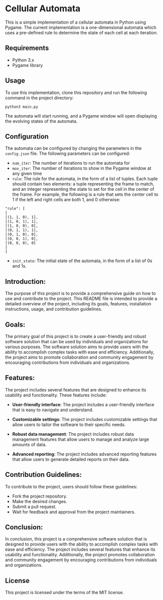 # Cellular Automata

This is a simple implementation of a cellular automata in Python using Pygame. The current implementation is a one-dimensional automata which uses a pre-defined rule to determine the state of each cell at each iteration.

## Requirements

- Python 3.x
- Pygame library

## Usage

To use this implementation, clone this repository and run the following command in the project directory:

```
python3 main.py
```


The automata will start running, and a Pygame window will open displaying the evolving states of the automata.

## Configuration

The automata can be configured by changing the parameters in the `config.json` file. The following parameters can be configured:

- `num_iter`: The number of iterations to run the automata for
- `mov_iter`: The number of iterations to show in the Pygame window at any given time
- `rule`: The rule for the automata, in the form of a list of tuples. Each tuple should contain two elements: a tuple representing the frame to match, and an integer representing the state to set for the cell in the center of the frame. For example, the following is a rule that sets the center cell to 1 if the left and right cells are both 1, and 0 otherwise:
```
"rule": [
[
[(1, 1, 0), 1],
[(1, 0, 1), 1],
[(1, 0, 0), 0],
[(0, 1, 1), 1],
[(0, 1, 0), 0],
[(0, 0, 1), 0],
[(0, 0, 0), 0]
]
]
```
- `init_state`: The initial state of the automata, in the form of a list of 0s and 1s.


## Introduction:

The purpose of this project is to provide a comprehensive guide on how to use and contribute to the project. This README file is intended to provide a detailed overview of the project, including its goals, features, installation instructions, usage, and contribution guidelines.

## Goals:

The primary goal of this project is to create a user-friendly and robust software solution that can be used by individuals and organizations for various purposes. The software solution aims to provide users with the ability to accomplish complex tasks with ease and efficiency. Additionally, the project aims to promote collaboration and community engagement by encouraging contributions from individuals and organizations.

## Features:

The project includes several features that are designed to enhance its usability and functionality. These features include:

- **User-friendly interface**: The project includes a user-friendly interface that is easy to navigate and understand.

- **Customizable settings**: The project includes customizable settings that allow users to tailor the software to their specific needs.

- **Robust data management**: The project includes robust data management features that allow users to manage and analyze large amounts of data.

- **Advanced reporting**: The project includes advanced reporting features that allow users to generate detailed reports on their data.

## Contribution Guidelines:

To contribute to the project, users should follow these guidelines:

- Fork the project repository.
- Make the desired changes.
- Submit a pull request.
- Wait for feedback and approval from the project maintainers.

## Conclusion:

In conclusion, this project is a comprehensive software solution that is designed to provide users with the ability to accomplish complex tasks with ease and efficiency. The project includes several features that enhance its usability and functionality. Additionally, the project promotes collaboration and community engagement by encouraging contributions from individuals and organizations.

## License

This project is licensed under the terms of the MIT license.

